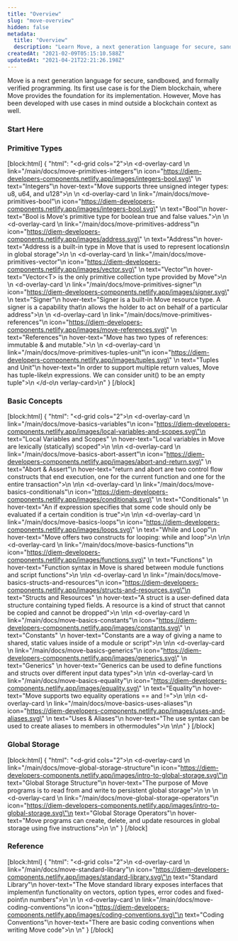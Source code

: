 ```yaml
---
title: "Overview"
slug: "move-overview"
hidden: false
metadata: 
  title: "Overview"
  description: "Learn Move, a next generation language for secure, sandboxed, and formally verified programming."
createdAt: "2021-02-09T05:15:10.588Z"
updatedAt: "2021-04-21T22:21:26.198Z"
---
```

Move is a next generation language for secure, sandboxed, and formally verified programming. Its first use case is for the Diem blockchain, where Move provides the foundation for its implementation. However, Move has been developed with use cases in mind outside a blockchain context as well.

### Start Here
<d-grid cols="2">
    <d-overlay-card 
        link="/main/docs/move-introduction"
        icon="https://diem-developers-components.netlify.app/images/introduction-to-move.svg" 
        text="Introduction"
        hover-text="Understand Move’s background, current status and architecture">
    </d-overlay-card>
    <d-overlay-card 
        link="/main/docs/move-modules-and-scripts"
        icon="https://diem-developers-components.netlify.app/images/modules-and-scripts.svg" 
        text="Modules and Scripts"
        hover-text="Understand Move’s two different types of programs: Modules and Scripts">
    </d-overlay-card>
    <d-overlay-card 
        link="/main/docs/move-creating-coins"
        icon="https://diem-developers-components.netlify.app/images/diem-coin-sourcing.svg" 
        text="First Tutorial: Creating Coins"
        hover-text="Play with Move directly as you create coins with the language">
    </d-overlay-card>
</d-grid>

### Primitive Types
[block:html]
{
  "html": "<d-grid cols=\"2\">\n    <d-overlay-card \n        link=\"/main/docs/move-primitives-integers\"\n        icon=\"https://diem-developers-components.netlify.app/images/integers-bool.svg\" \n        text=\"Integers\"\n        hover-text=\"Move supports three unsigned integer types: u8, u64, and u128\">\n    </d-overlay-card>\n    <d-overlay-card \n        link=\"/main/docs/move-primitives-bool\"\n        icon=\"https://diem-developers-components.netlify.app/images/integers-bool.svg\" \n        text=\"Bool\"\n        hover-text=\"Bool is Move's primitive type for boolean true and false values.\">\n    </d-overlay-card>\n    <d-overlay-card \n        link=\"/main/docs/move-primitives-address\"\n        icon=\"https://diem-developers-components.netlify.app/images/address.svg\" \n        text=\"Address\"\n        hover-text=\"Address is a built-in type in Move that is used to represent locations\n        in global storage\">\n    </d-overlay-card>\n    <d-overlay-card \n        link=\"/main/docs/move-primitives-vector\"\n        icon=\"https://diem-developers-components.netlify.app/images/vector.svg\" \n        text=\"Vector\"\n        hover-text=\"Vector&lt;T&gt; is the only primitive collection type provided by Move\">\n    </d-overlay-card>\n    <d-overlay-card \n        link=\"/main/docs/move-primitives-signer\"\n        icon=\"https://diem-developers-components.netlify.app/images/signer.svg\" \n        text=\"Signer\"\n        hover-text=\"Signer is a built-in Move resource type. A signer is a capability that\n        allows the holder to act on behalf of a particular address\">\n    </d-overlay-card>\n    <d-overlay-card \n        link=\"/main/docs/move-primitives-references\"\n        icon=\"https://diem-developers-components.netlify.app/images/move-references.svg\" \n        text=\"References\"\n        hover-text=\"Move has two types of references: immutable &amp; and mutable.\">\n    </d-overlay-card>\n    <d-overlay-card \n        link=\"/main/docs/move-primitives-tuples-unit\"\n        icon=\"https://diem-developers-components.netlify.app/images/tuples.svg\" \n        text=\"Tuples and Unit\"\n        hover-text=\"In order to support multiple return values, Move has tuple-like\n        expressions. We can consider unit() to be an empty tuple\">\n    </d-o\n      verlay-card>\n</d-grid>"
}
[/block]
### Basic Concepts
[block:html]
{
  "html": "<d-grid cols=\"2\">\n    <d-overlay-card \n        link=\"/main/docs/move-basics-variables\"\n        icon=\"https://diem-developers-components.netlify.app/images/local-variables-and-scopes.svg\"\n        text=\"Local Variables and Scopes\" \n        hover-text=\"Local variables in Move are lexically (statically) scoped\">\n    </d-overlay-card>\n\n    <d-overlay-card \n        link=\"/main/docs/move-basics-abort-assert\"\n        icon=\"https://diem-developers-components.netlify.app/images/abort-and-return.svg\" \n        text=\"Abort &amp; Assert\"\n        hover-text=\"return and abort are two control flow constructs that end execution, one for the current function and one for the entire transaction\">\n    </d-overlay-card>\n\n    <d-overlay-card \n        link=\"/main/docs/move-basics-conditionals\"\n        icon=\"https://diem-developers-components.netlify.app/images/conditionals.svg\" \n        text=\"Conditionals\" \n        hover-text=\"An if expression specifies that some code should only be evaluated if a certain condition is true\">\n    </d-overlay-card>\n\n    <d-overlay-card \n        link=\"/main/docs/move-basics-loops\"\n        icon=\"https://diem-developers-components.netlify.app/images/loops.svg\" \n        text=\"While and Loop\"\n        hover-text=\"Move offers two constructs for looping: while and loop\">\n    </d-overlay-card>\n\n    <d-overlay-card \n        link=\"/main/docs/move-basics-functions\"\n        icon=\"https://diem-developers-components.netlify.app/images/functions.svg\" \n        text=\"Functions\" \n        hover-text=\"Function syntax in Move is shared between module functions and script functions\">\n    </d-overlay-card>\n\n    <d-overlay-card \n        link=\"/main/docs/move-basics-structs-and-resources\"\n        icon=\"https://diem-developers-components.netlify.app/images/structs-and-resources.svg\"\n        text=\"Structs and Resources\" \n        hover-text=\"A struct is a user-defined data structure containing typed fields. A resource is a kind of struct that cannot be copied and cannot be dropped\">\n    </d-overlay-card>\n\n    <d-overlay-card \n        link=\"/main/docs/move-basics-constants\"\n        icon=\"https://diem-developers-components.netlify.app/images/constants.svg\" \n        text=\"Constants\" \n        hover-text=\"Constants are a way of giving a name to shared, static values inside of a module or script\">\n    </d-overlay-card>\n\n    <d-overlay-card \n        link=\"/main/docs/move-basics-generics\"\n        icon=\"https://diem-developers-components.netlify.app/images/generics.svg\" \n        text=\"Generics\" \n        hover-text=\"Generics can be used to define functions and structs over different input data types\">\n    </d-overlay-card>\n\n    <d-overlay-card \n        link=\"/main/docs/move-basics-equality\"\n        icon=\"https://diem-developers-components.netlify.app/images/equality.svg\" \n        text=\"Equality\"\n        hover-text=\"Move supports two equality operations == and !=\">\n    </d-overlay-card>\n\n    <d-overlay-card \n        link=\"/main/docs/move-basics-uses-aliases\"\n        icon=\"https://diem-developers-components.netlify.app/images/uses-and-aliases.svg\" \n        text=\"Uses &amp; Aliases\"\n        hover-text=\"The use syntax can be used to create aliases to members in othermodules\">\n    </d-overlay-card>\n</d-grid>\n"
}
[/block]
### Global Storage
[block:html]
{
  "html": "<d-grid cols=\"2\">\n    <d-overlay-card \n        link=\"/main/docs/move-global-storage-structure\"\n        icon=\"https://diem-developers-components.netlify.app/images/intro-to-global-storage.svg\"\n        text=\"Global Storage Structure\"\n        hover-text=\"The purpose of Move programs is to read from and write to persistent global storage\">\n    </d-overlay-card>\n    \n    <d-overlay-card \n         link=\"/main/docs/move-global-storage-operators\"\n        icon=\"https://diem-developers-components.netlify.app/images/intro-to-global-storage.svg\"\n        text=\"Global Storage Operators\"\n        hover-text=\"Move programs can create, delete, and update resources in global storage using five instructions\">\n    </d-overlay-card>\n</d-grid>"
}
[/block]
### Reference
[block:html]
{
  "html": "<d-grid cols=\"2\">\n    <d-overlay-card \n        link=\"/main/docs/move-standard-library\"\n        icon=\"https://diem-developers-components.netlify.app/images/standard-library.svg\"\n        text=\"Standard Library\"\n        hover-text=\"The Move standard library exposes interfaces that implement\n        functionality on vectors, option types, error codes and fixed-point\n        numbers\">\n    </d-overlay-card>\n    \n    <d-overlay-card \n        link=\"/main/docs/move-coding-conventions\"\n        icon=\"https://diem-developers-components.netlify.app/images/coding-conventions.svg\"\n        text=\"Coding Conventions\"\n        hover-text=\"There are basic coding conventions when writing Move code\">\n    </d-overlay-card>\n</d-grid>"
}
[/block]